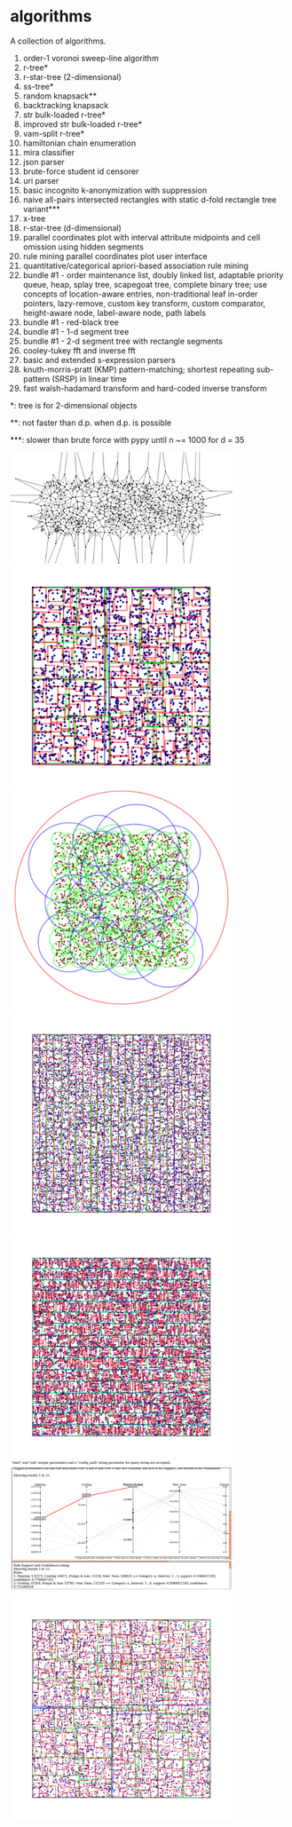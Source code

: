 # algorithms
A collection of algorithms.

1. order-1 voronoi sweep-line algorithm
2. r-tree\*
3. r-star-tree (2-dimensional)
4. ss-tree\*
5. random knapsack\*\*
6. backtracking knapsack
7. str bulk-loaded r-tree\*
8. improved str bulk-loaded r-tree\*
9. vam-split r-tree\*
10. hamiltonian chain enumeration
11. mira classifier
12. json parser
13. brute-force student id censorer
14. uri parser
15. basic incognito k-anonymization with suppression
16. naive all-pairs intersected rectangles with static d-fold rectangle tree variant\*\*\*
17. x-tree
18. r-star-tree (d-dimensional)
19. parallel coordinates plot with interval attribute midpoints and cell omission using hidden segments
20. rule mining parallel coordinates plot user interface
21. quantitative/categorical apriori-based association rule mining
22. bundle #1 - order maintenance list, doubly linked list, adaptable priority queue, heap, splay tree, scapegoat tree, complete binary tree; use concepts of location-aware entries, non-traditional leaf in-order pointers, lazy-remove, custom key transform, custom comparator, height-aware node, label-aware node, path labels
23. bundle #1 - red-black tree
24. bundle #1 - 1-d segment tree
25. bundle #1 - 2-d segment tree with rectangle segments
26. cooley-tukey fft and inverse fft
27. basic and extended s-expression parsers
28. knuth-morris-pratt (KMP) pattern-matching; shortest repeating sub-pattern (SRSP) in linear time
29. fast walsh-hadamard transform and hard-coded inverse transform

\*: tree is for 2-dimensional objects

\*\*: not faster than d.p. when d.p. is possible

\*\*\*: slower than brute force with pypy until n ~= 1000 for d = 35

<img src="https://raw.githubusercontent.com/bzliu94/algorithms/master/order-1_voronoi/diagram%207.png" alt="partial voronoi diagram" width="400">

<img src="https://raw.githubusercontent.com/bzliu94/algorithms/master/r-star-tree_2-dim/tree.old.10.png" alt="r-star tree (2-dimensional)" width="400">

<img src="https://raw.githubusercontent.com/bzliu94/algorithms/master/ss-tree/tree.old.13.png" alt="ss-tree" width="400">

<img src="https://raw.githubusercontent.com/bzliu94/algorithms/master/improved_str_r-tree/tree.old.17.png" alt="improved str bulk-loaded r-tree" width="400">

<img src="https://raw.githubusercontent.com/bzliu94/algorithms/master/vam-split_r-tree/tree.old.18.png" alt="vam-split r-tree" width="400">

<img src="https://raw.githubusercontent.com/bzliu94/algorithms/master/rule_mining_pc_plot_ui/rule_mining_ui.png" alt="rule mining ui" width="400">

<img src="https://raw.githubusercontent.com/bzliu94/algorithms/master/x-tree/x-tree.png" alt="x-tree" width="400">


